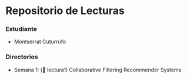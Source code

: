 # Repositorio de Lecturas

### Estudiante

- Montserrat Cuturrufo

### Directorios

 - Semana 1: (:file_folder: lectura1) Collaborative Filtering Recommender Systems
